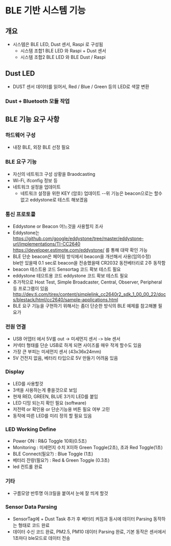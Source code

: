 # BLE 기반 시스템 기능  
## 개요
- 시스템은 BLE LED, Dust 센서, Raspi 로 구성됨
  - 시스템 조합1 BLE LED 와 Raspi + Dust 센서
  - 시스템 조합2 BLE LED 와 BLE Dust / Raspi 

## Dust LED
  - DUST 센서 데이터를 읽어서, Red / Blue / Green 등의 LED로 색깔 변환
  
### Dust + Bluetooth 모듈 작업 


## BLE 기능 요구 사항
### 하드웨어 구성
- 내장 BLE, 외장 BLE 선정 필요

### BLE 요구 기능
- 자신의 네트워크 구성 상황을 Braodcasting
- Wi-Fi, ifconfig 정보 등
- 네트워크 설정을 업데이트 
  - 네트워크 설정을 위한 KEY (암호) 업데이트
--위 기능은 beacon으로는 할수 없고 eddystone로 테스트 해보겠음
  
### 통신 프로토콜 
- Eddystone or Beacon 어느것을 사용할지 조사
- Eddystone는<br>
    https://github.com/google/eddystone/tree/master/eddystone-url/implementations/TI-CC2640 
    https://developer.estimote.com/eddystone/ 를 통해 대략 확인 가능
- BLE 단순 beacon은 페어링 방식에서 beacon을 개선해서 사용(임의수정)<br>
    ble만 있을때 0.1 sec로 beacon을 전송했을때 CR2032 동전베터리로 2주 동작함
- beacon 테스트용 코드 Sensortag 코드 확보 테스트 필요
- eddystone 테으트용 코드 eddystone 코드 확보 테스트 필요
- 추가적으로 Host Test, Simple Broadcaster, Central, Observer, Peripheral 등 프로그램이 있음<br>
   http://dev.ti.com/tirex/content/simplelink_cc2640r2_sdk_1_00_00_22/docs/blestack/html/cc2640/sample-applications.html
- BLE 요구 기능을 구현하기 위해서는 좀더 단순한 방식의 BLE 예제를 참고해볼 필요가 

### 전원 연결
- USB 어뎁터 에서 5V를 out -> 미세먼지 센서 -> ble 센서
- 커넥터 형태를 단순 USB로 하게 되면 사이즈를 매우 작게 할수도 있음
- 가장 큰 부피는 미세먼지 센서 (43x36x24mm)
- 5V 건전지 없음, 베터리 타입으로 5V 만들기 어려움 있음

### Display
- LED를 사용할것
- 3색을 사용하는게 좋을것으로 보임
- 현재 RED, GREEN, BLUE 3가지 LED를 붙임
- LED 디밍 되는지 확인 필요 (software)
- 저전력 or 확인용 or 단순기능용 버튼 필요 여부 고민
- 동작에 따른 LED를 미리 정의 할 필요 있음

### LED Working Define
- Power ON : R&G Toggle 10회(0.5초)
- Monitoring : 미세먼지 수치 X이하 Green Toggle(2초), 초과 Red Toggle(1초) 
- BLE Connect(필요?) : Blue Toggle (1초)
- 베터리 잔량(필요?) : Red & Green Toggle (0.3초)
- led 컨트롤 완료

### 기타
- 구름모양 반투명 아크릴을 붙여서 눈에 잘 띄게 할것

### Sensor Data Parsing
- SensorTag에 + Dust Task 추가 후 베터리 켜짐과 동시에 데이터 Parsing 동작하는 형태로 코드 완료
- 데이터 수신 코드 완료, PM2.5, PM10 데이터 Parsing 완료, 기본 동작은 센서에서 1초마다 ble모드로 데이터 전송
